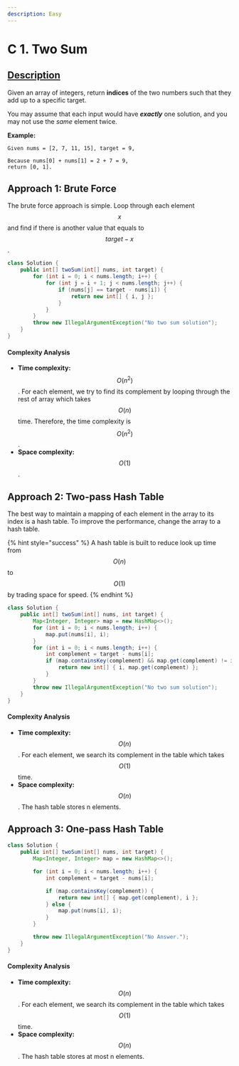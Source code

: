 ```yaml
---
description: Easy
---
```


# C 1. Two Sum

## [Description](https://leetcode.com/problems/two-sum/)

Given an array of integers, return **indices** of the two numbers such that they add up to a specific target.

You may assume that each input would have _**exactly**_ one solution, and you may not use the _same_ element twice.

**Example:**

```text
Given nums = [2, 7, 11, 15], target = 9,

Because nums[0] + nums[1] = 2 + 7 = 9,
return [0, 1].
```

## Approach 1: Brute Force

The brute force approach is simple. Loop through each element $$x$$ and find if there is another value that equals to $$target - x$$.

```java
class Solution {
    public int[] twoSum(int[] nums, int target) {
        for (int i = 0; i < nums.length; i++) {
            for (int j = i + 1; j < nums.length; j++) {
                if (nums[j] == target - nums[i]) {
                    return new int[] { i, j };
                }
            }
        }
        throw new IllegalArgumentException("No two sum solution");
    }
}
```

#### Complexity Analysis

* **Time complexity:** $$O(n^2)$$. For each element, we try to find its complement by looping through the rest of array which takes $$O(n)$$time. Therefore, the time complexity is $$O(n^2)$$.
* **Space complexity:** $$O(1)$$.

## Approach 2: Two-pass Hash Table

The best way to maintain a mapping of each element in the array to its index is a hash table. To improve the performance, change the array to a hash table.

{% hint style="success" %}
A hash table is built to reduce look up time from $$O(n)$$ to $$O(1)$$ by trading space for speed.
{% endhint %}

```java
class Solution {
    public int[] twoSum(int[] nums, int target) {
        Map<Integer, Integer> map = new HashMap<>();
        for (int i = 0; i < nums.length; i++) {
            map.put(nums[i], i);
        }
        for (int i = 0; i < nums.length; i++) {
            int complement = target - nums[i];
            if (map.containsKey(complement) && map.get(complement) != i) {
                return new int[] { i, map.get(complement) };
            }
        }
        throw new IllegalArgumentException("No two sum solution");
    }
}
```

#### Complexity Analysis

* **Time complexity:** $$O(n)$$. For each element, we search its complement in the table which takes $$O(1)$$time.
* **Space complexity:** $$O(n)$$. The hash table stores n elements.

## Approach 3: One-pass Hash Table

```java
class Solution {
    public int[] twoSum(int[] nums, int target) {
        Map<Integer, Integer> map = new HashMap<>();

        for (int i = 0; i < nums.length; i++) {
            int complement = target - nums[i];

            if (map.containsKey(complement)) {
                return new int[] { map.get(complement), i };
            } else {
                map.put(nums[i], i);
            }
        }

        throw new IllegalArgumentException("No Answer.");
    }
}
```

#### Complexity Analysis

* **Time complexity:** $$O(n)$$. For each element, we search its complement in the table which takes $$O(1)$$time.
* **Space complexity:** $$O(n)$$. The hash table stores at most n elements.

